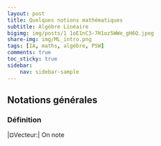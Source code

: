 ```yaml
---
layout: post
title: Quelques notions mathématiques  
subtitle: Algébre Linéaire  
bigimg: img/posts/1 1oE1nC3-7H1oz5WWe_gH6Q.jpeg
share-img: img/ML_intro.png
tags: [IA, maths, algébre, PSW]
comments: true
toc_sticky: true
sidebar:
    nav: sidebar-sample
---
```




## Notations générales

### Définition 
|¤Vecteur:| On note 
